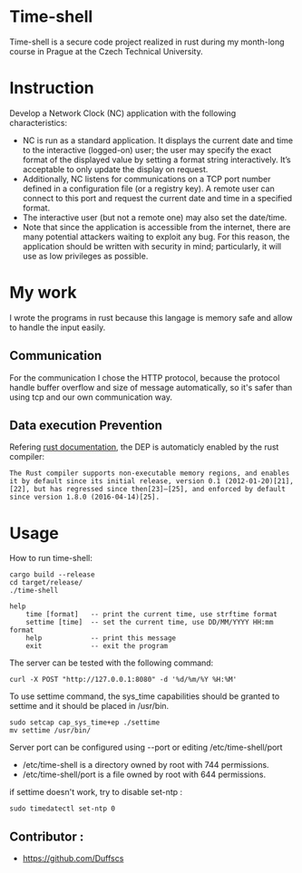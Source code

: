 # Time-shell

Time-shell is a secure code project realized in rust during my month-long course in Prague at the Czech Technical University.

# Instruction

Develop a Network Clock (NC) application with the following characteristics:

* NC is run as a standard application. It displays the current date and time to the interactive (logged-on) user; the user may specify the exact format of the displayed value by setting a format string interactively. It’s acceptable to only update the display on request.
* Additionally, NC listens for communications on a TCP port number defined in a configuration file (or a registry key). A remote user can connect to this port and request the current date and time in a specified format.
* The interactive user (but not a remote one) may also set the date/time.
* Note that since the application is accessible from the internet, there are many potential attackers waiting to exploit any bug. For this reason, the application should be written with security in mind; particularly, it will use as low privileges as possible.

# My work

I wrote the programs in rust because this langage is memory safe and allow to handle the input easily.

## Communication

For the communication I chose the HTTP protocol, because the protocol handle buffer overflow and size of message automatically, so it's safer than using tcp and our own communication way. 

## Data execution Prevention

Refering [rust documentation], the DEP is automaticly enabled by the rust compiler:

```
The Rust compiler supports non-executable memory regions, and enables it by default since its initial release, version 0.1 (2012-01-20)[21], [22], but has regressed since then[23]–[25], and enforced by default since version 1.8.0 (2016-04-14)[25].
```

[rust documentation]: https://doc.rust-lang.org/rustc/exploit-mitigations.html#non-executable-memory-regions

# Usage 

How to run time-shell:
```
cargo build --release
cd target/release/
./time-shell
```

```
help
    time [format]   -- print the current time, use strftime format
    settime [time]  -- set the current time, use DD/MM/YYYY HH:mm format
    help            -- print this message
    exit            -- exit the program
```

The server can be tested with the following command:

```
curl -X POST "http://127.0.0.1:8080" -d '%d/%m/%Y %H:%M' 
```

To use settime command, the sys_time capabilities should be granted to settime and it should be placed in /usr/bin.
```
sudo setcap cap_sys_time+ep ./settime
mv settime /usr/bin/
```

Server port can be configured using --port or editing /etc/time-shell/port

- /etc/time-shell is a directory owned by root with 744 permissions.
- /etc/time-shell/port is a file owned by root with 644 permissions.



if settime doesn't work, try to disable set-ntp :
```
sudo timedatectl set-ntp 0
```

## Contributor :
- https://github.com/Duffscs